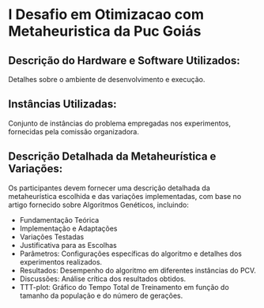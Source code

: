# I Desafio em Otimizacao com Metaheuristica da Puc Goiás
## Descrição do Hardware e Software Utilizados: 
Detalhes sobre o ambiente de desenvolvimento e execução.

## Instâncias Utilizadas: 
Conjunto de instâncias do problema empregadas nos experimentos, fornecidas pela comissão organizadora.

## Descrição Detalhada da Metaheurística e Variações: 
Os participantes devem fornecer uma descrição detalhada da metaheurística escolhida e das variações implementadas, com base no artigo fornecido sobre Algoritmos Genéticos, incluindo:
+ Fundamentação Teórica
+ Implementação e Adaptações
+ Variações Testadas
+ Justificativa para as Escolhas
+ Parâmetros: Configurações específicas do algoritmo e detalhes dos experimentos
realizados.
+ Resultados: Desempenho do algoritmo em diferentes instâncias do PCV.
+ Discussões: Análise crítica dos resultados obtidos.
+ TTT-plot: Gráfico do Tempo Total de Treinamento em função do tamanho da
população e do número de gerações.

